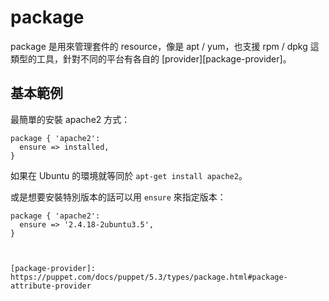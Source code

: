 # package

package 是用來管理套件的 resource，像是 apt / yum，也支援 rpm / dpkg 這類型的工具，針對不同的平台有各自的 [provider][package-provider]。

## 基本範例

最簡單的安裝 apache2 方式：

```puppet
package { 'apache2':
  ensure => installed,
}
```

如果在 Ubuntu 的環境就等同於 `apt-get install apache2`。

或是想要安裝特別版本的話可以用 `ensure` 來指定版本：

```puppet
package { 'apache2': 
  ensure => '2.4.18-2ubuntu3.5',
}



[package-provider]: https://puppet.com/docs/puppet/5.3/types/package.html#package-attribute-provider